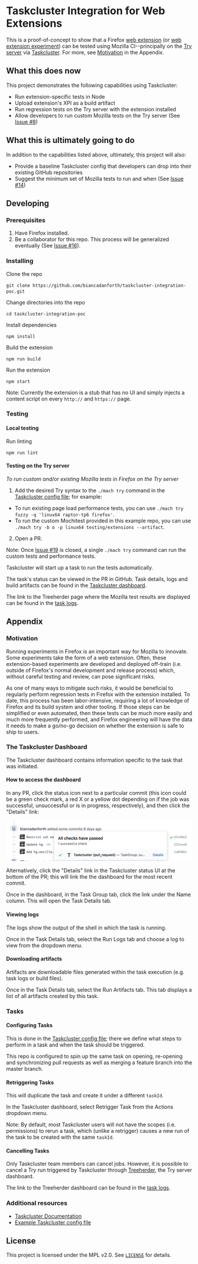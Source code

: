 # Taskcluster Integration for Web Extensions

This is a proof-of-concept to show that a Firefox [web extension](https://developer.mozilla.org/en-US/docs/Mozilla/Add-ons/WebExtensions) (or [web extension experiment](https://firefox-source-docs.mozilla.org/toolkit/components/extensions/webextensions/index.html)) can be tested using Mozilla CI--principally on the [Try server](https://firefox-source-docs.mozilla.org/tools/try/index.html) via [Taskcluster](https://docs.taskcluster.net/docs/tutorial/what-is-tc). For more, see [Motivation](#motivation) in the Appendix.



## What this does now

This project demonstrates the following capabilities using Taskcluster:
* Run extension-specific tests in Node
* Upload extension's XPI as a build artifact
* Run regression tests on the Try server with the extension installed
* Allow developers to run custom Mozilla tests on the Try server (See [Issue #8](https://github.com/biancadanforth/taskcluster-integration-poc/issues/8))



## What this is ultimately going to do

In addition to the capabilities listed above, ultimately, this project will also:
* Provide a baseline Taskcluster config that developers can drop into their existing GitHub repositories
* Suggest the minimum set of Mozilla tests to run and when (See [Issue #14](https://github.com/biancadanforth/taskcluster-integration-poc/issues/14))



## Developing


### Prerequisites

1. Have Firefox installed.
2. Be a collaborator for this repo. This process will be generalized eventually (See [Issue #16](https://github.com/biancadanforth/taskcluster-integration-poc/issues/16)).


### Installing

Clone the repo
```
git clone https://github.com/biancadanforth/taskcluster-integration-poc.git
```

Change directories into the repo
```
cd taskcluster-integration-poc
```

Install dependencies
```
npm install
```

Build the extension
```
npm run build
```

Run the extension
```
npm start
```
Note: Currently the extension is a stub that has no UI and simply injects a content script on every `http://` and `https://` page.



### Testing


#### Local testing

Run linting
```
npm run lint
```


#### Testing on the Try server

_To run custom and/or existing Mozilla tests in Firefox on the Try server_
1. Add the desired Try syntax to the `./mach try` command in the [Taskcluster config file](.taskcluster.yml); for example:
  - To run existing page load performance tests, you can use `./mach try fuzzy -q 'linux64 raptor-tp6 firefox'`.
  - To run the custom Mochitest provided in this example repo, you can use `./mach try -b o -p linux64 testing/extensions --artifact`.
2. Open a PR.

Note: Once [Issue #19](https://github.com/biancadanforth/taskcluster-integration-poc/issues/19) is closed, a single `./mach try` command can run the custom tests and performance tests.

Taskcluster will start up a task to run the tests automatically.

The task's status can be viewed in the PR in GitHub. Task details, logs and build artifacts can be found in the [Taskcluster dashboard](#the-taskcluster-dashboard).

The link to the Treeherder page where the Mozilla test results are displayed can be found in the [task logs](#viewing-logs).



## Appendix


### Motivation

Running experiments in Firefox is an important way for Mozilla to innovate. Some experiments take the form of a web extension. Often, these extension-based experiments are developed and deployed off-train (i.e. outside of Firefox's normal development and release process) which, without careful testing and review, can pose significant risks.

As one of many ways to mitigate such risks, it would be beneficial to regularly perform regression tests in Firefox with the extension installed. To date, this process has been labor-intensive, requiring a lot of knowledge of Firefox and its build system and other tooling. If those steps can be simplified or even automated, then these tests can be much more easily and much more frequently performed, and Firefox engineering will have the data it needs to make a go/no-go decision on whether the extension is safe to ship to users.


### The Taskcluster Dashboard

The Taskcluster dashboard contains information specific to the task that was initiated.


#### How to access the dashboard

In any PR, click the status icon next to a particular commit (this icon could be a green check mark, a red X or a yellow dot depending on if the job was successful, unsuccessful or is in progress, respectively), and then click the "Details" link:

![Taskcluster status link](/images/taskcluster_gh_ui.png)

Alternatively, click the "Details" link in the Taskcluster status UI at the bottom of the PR; this will link the the dashboard for the most recent commit.

Once in the dashboard, in the Task Group tab, click the link under the Name column. This will open the Task Details tab. 


#### Viewing logs

The logs show the output of the shell in which the task is running.

Once in the Task Details tab, select the Run Logs tab and choose a log to view from the dropdown menu.


#### Downloading artifacts

Artifacts are downloadable files generated within the task execution (e.g. task logs or build files).

Once in the Task Details tab, select the Run Artifacts tab. This tab displays a list of all artifacts created by this task.



### Tasks


#### Configuring Tasks

This is done in the [Taskcluster config file](.taskcluster.yml); there we define what steps to perform in a task and when the task should be triggered.

This repo is configured to spin up the same task on opening, re-opening and synchronizing pull requests as well as merging a feature branch into the master branch.


#### Retriggering Tasks

This will duplicate the task and create it under a different `taskId`.

In the Taskcluster dashboard, select Retrigger Task from the Actions dropdown menu.

Note: By default, most Taskcluster users will not have the scopes (i.e. permissions) to rerun a task, which (unlike a retrigger) causes a new run of the task to be created with the same `taskId`.


#### Cancelling Tasks

Only Taskcluster team members can cancel jobs. However, it is possible to cancel a Try run triggered by Taskcluster through [Treeherder](https://wiki.mozilla.org/EngineeringProductivity/Projects/Treeherder), the Try server dashboard.

The link to the Treeherder dashboard can be found in the [task logs](#viewing-logs).



### Additional resources

* [Taskcluster Documentation](https://docs.taskcluster.net/docs)
* [Example Taskcluster config file](https://github.com/taskcluster/taskcluster-github/blob/master/.taskcluster.yml)



## License

This project is licensed under the MPL v2.0. See [`LICENSE`](LICENSE) for details.

